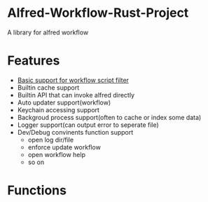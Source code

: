 # Alfred-Workflow-Rust-Project
A library for alfred workflow


# Features
* [Basic support for workflow script filter](https://www.alfredapp.com/help/workflows/inputs/script-filter/json/)
* Builtin cache support
* Builtin API that can invoke alfred directly
* Auto updater support(workflow)
* Keychain accessing support
* Backgroud process support(often to cache or index some data)
* Logger support(can output error to seperate file)
* Dev/Debug convinents function support
  * open log dir/file
  * enforce update workflow
  * open workflow help
  * so on
# Functions